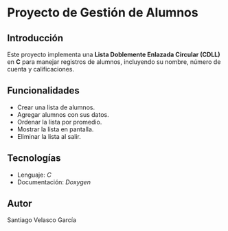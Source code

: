 # Proyecto de Gestión de Alumnos

## Introducción
Este proyecto implementa una **Lista Doblemente Enlazada Circular (CDLL)** en **C**
para manejar registros de alumnos, incluyendo su nombre, número de cuenta y calificaciones.

## Funcionalidades
- Crear una lista de alumnos.  
- Agregar alumnos con sus datos.  
- Ordenar la lista por promedio.  
- Mostrar la lista en pantalla.  
- Eliminar la lista al salir.  

## Tecnologías
- Lenguaje: *C*
- Documentación: *Doxygen*

## Autor
Santiago Velasco García
